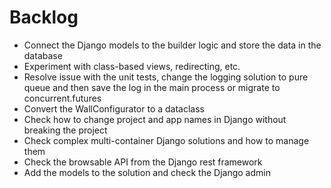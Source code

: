 # Backlog

- Connect the Django models to the builder logic and store the data in the database
- Experiment with class-based views, redirecting, etc.
- Resolve issue with the unit tests, change the logging solution to pure 
  queue and then save the log in the main process or migrate to concurrent.futures
- Convert the WallConfigurator to a dataclass
- Check how to change project and app names in Django without breaking the project
- Check complex multi-container Django solutions and how to manage them
- Check the browsable API from the Django rest framework
- Add the models to the solution and check the Django admin
